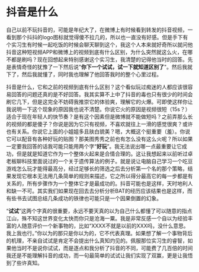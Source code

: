 # 抖音是什么

自己以前不玩抖音的，可能是年纪大了，在微博上有时候看到转发的抖音视频，一看到那个抖抖的logo图标就觉得傻不拉几的，所以也一直没有好感。但是手下有个实习生有时候一起吃饭的时候会聊天聊到这个，我这个人本来就好奇所以就问他抖音这种短视频APP和微博上的视频到底有什么区别，为什么突然就这么火，在哪不都是刷吗？现在回想起来特别感谢这个实习生，我清楚的记得他当时的回答。先是表情奇怪的犹豫了一下然后说"**你下一个试试，试一下就知道区别了**"。然后我就下了，然后我就懂了，同时我也理解了他回答我时的整个心里过程。

抖音是什么，它和之前的视频到底有什么区别？这个看似玩过痴迷的人都应该很容易回答的问题还真的是不好回答。我其实算不上中了抖音的毒也只有很少的时间会刷它几下，但是这完全不妨碍我推崇它的体验爽，理解它的火爆。可即使这样你让我说明一下这个现象的原因我也说不清楚。你说它火的原因是视频很短（15s？）适合于现在年轻人的快节奏？是有这个因素但是微博就不能做短吗？之前弄那么长的视频的都是傻子？你说是因为它只有视频，不喜欢就往上一滑的感觉很爽？或许也有关系。你说它上面的小姐姐多且肤白貌美？嗯，大概这个挺重要（羞）。你说它可以配音有各种好玩的贴图？那美图秀秀之前也有怎么没有这么火呢？所以如果一定要我回答的话我可能只能用两个字“**好玩**”。我无法说出哪一点最重要让它成功，但是就是知道它作为一个整体火起来是合情合理的。这让我想起来以前听过卓老板聊科技里面说过的一个关于遗传算法的例子。就是说让电脑自己学习一个吃豆游戏怎么玩才能得最高分，经过足够长的筛选之后去分析第一个名的那个策略，结果发现它根本无法用几条简单的规则来描述，它之所以得分最高它的每一步都是有关系的，所有步骤作为一个整体它才是最成功的。抖音可能也是这样，天时地利人和缺一不可。其实我们如果现在回去去分析分析BAT的经历应该结果也是这样，而有些书去试图总结几条成功的铁律也可能只是一个因果倒置的幻象。

“**试试**”这两个字真的很重要，永远不要天真的以为自己什么都懂了可以随意的指点江山，殊不知这世界变化太快而你只是沧海一粟。我是非常反感一个自以为经验丰富的人随意评价一个新事物的，比如“XXXX不就是以前的XXX吗，没什么意思。我上我也行。”你以为的那只是你以为的，它不代表真理。如果想了解一个事物背后的机理，不亲自试试是肯定不会提出什么真知灼见的。佩服那位实习生的睿智，如果他当时不是说你试试，而是逐点和我分析了抖音的不同，可能费了几百倍的时间我还是不能理解抖音的成功，而一句最简单的试试让我们实现了双赢，更是让我悟到了些许真知。

